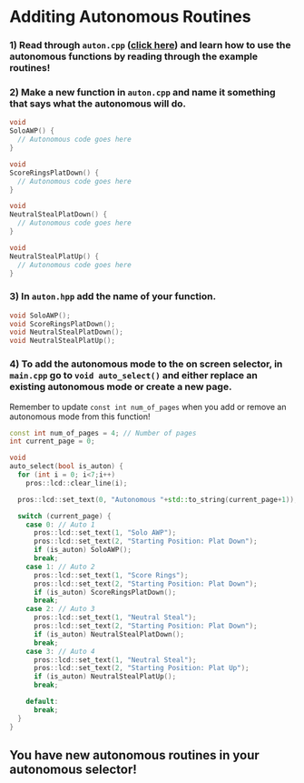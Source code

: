 # Additing Autonomous Routines

### 1) Read through `auton.cpp` ([click here](src/autons.cpp)) and learn how to use the autonomous functions by reading through the example routines!

### 2) Make a new function in `auton.cpp` and name it something that says what the autonomous will do.
```C++
void 
SoloAWP() {
  // Autonomous code goes here
}

void 
ScoreRingsPlatDown() {
  // Autonomous code goes here
}

void 
NeutralStealPlatDown() {
  // Autonomous code goes here
}

void 
NeutralStealPlatUp() {
  // Autonomous code goes here
}
```

### 3) In `auton.hpp` add the name of your function.
```C++
void SoloAWP();
void ScoreRingsPlatDown();
void NeutralStealPlatDown();
void NeutralStealPlatUp();
```
### 4) To add the autonomous mode to the on screen selector, in `main.cpp` go to `void auto_select()` and either replace an existing autonomous mode or create a new page.  
Remember to update `const int num_of_pages` when you add or remove an autonomous mode from this function!  
```C++
const int num_of_pages = 4; // Number of pages
int current_page = 0;

void
auto_select(bool is_auton) {
  for (int i = 0; i<7;i++)
    pros::lcd::clear_line(i);

  pros::lcd::set_text(0, "Autonomous "+std::to_string(current_page+1));

  switch (current_page) {
    case 0: // Auto 1
      pros::lcd::set_text(1, "Solo AWP");
      pros::lcd::set_text(2, "Starting Position: Plat Down");
      if (is_auton) SoloAWP();
      break;
    case 1: // Auto 2
      pros::lcd::set_text(1, "Score Rings");
      pros::lcd::set_text(2, "Starting Position: Plat Down");
      if (is_auton) ScoreRingsPlatDown();
      break;
    case 2: // Auto 3
      pros::lcd::set_text(1, "Neutral Steal");
      pros::lcd::set_text(2, "Starting Position: Plat Down");
      if (is_auton) NeutralStealPlatDown();
      break;
    case 3: // Auto 4
      pros::lcd::set_text(1, "Neutral Steal");
      pros::lcd::set_text(2, "Starting Position: Plat Up");
      if (is_auton) NeutralStealPlatUp();
      break;

    default:
      break;
  }
}
```

## You have new autonomous routines in your autonomous selector!
